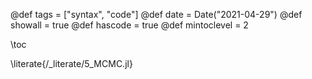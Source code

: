 @def tags = ["syntax", "code"]
@def date = Date("2021-04-29")
@def showall = true
@def hascode = true
@def mintoclevel = 2

\toc

\literate{/_literate/5_MCMC.jl}
